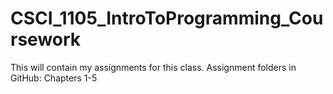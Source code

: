 # CSCI_1105_IntroToProgramming_Coursework

This will contain my assignments for this class.
Assignment folders in GitHub: Chapters 1-5
